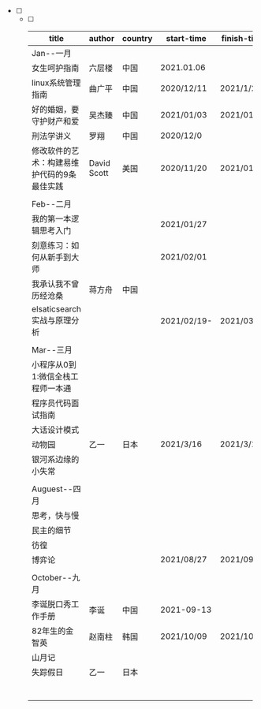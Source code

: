 - [ ] - [ ] | title                                       | author      | country | start-time  | finish-time |
    | ------------------------------------------- | ----------- | ------- | ----------- | ----------- |
    | Jan--一月                                   |             |         |             |             |
    | 女生呵护指南                                | 六层楼      | 中国    | 2021.01.06  |             |
    | linux系统管理指南                           | 曲广平      | 中国    | 2020/12/11  | 2021/1/20   |
    | 好的婚姻，要守护财产和爱                    | 吴杰臻      | 中国    | 2021/01/03  | 2021/01/24  |
    | 刑法学讲义                                  | 罗翔        | 中国    | 2020/12/0   |             |
    | 修改软件的艺术：构建易维护代码的9条最佳实践 | David Scott | 美国    | 2020/11/20  | 2021/01/28  |
    |                                             |             |         |             |             |
    | Feb--二月                                   |             |         |             |             |
    | 我的第一本逻辑思考入门                      |             |         | 2021/01/27  |             |
    | 刻意练习：如何从新手到大师                  |             |         | 2021/02/01  |             |
    | 我承认我不曾历经沧桑                        | 蒋方舟      | 中国    |             |             |
    | elsaticsearch实战与原理分析                 |             |         | 2021/02/19- | 2021/03/21  |
    |                                             |             |         |             |             |
    | Mar--三月                                   |             |         |             |             |
    | 小程序从0到1:微信全栈工程师一本通           |             |         |             |             |
    | 程序员代码面试指南                          |             |         |             |             |
    | 大话设计模式                                |             |         |             |             |
    | 动物园                                      | 乙一        | 日本    | 2021/3/16   | 2021/3/16   |
    | 银河系边缘的小失常                          |             |         |             |             |
    |                                             |             |         |             |             |
    | Auguest--四月                               |             |         |             |             |
    | 思考，快与慢                                |             |         |             |             |
    | 民主的细节                                  |             |         |             |             |
    | 彷徨                                        |             |         |             |             |
    | 博弈论                                      |             |         | 2021/08/27  | 2021/09/30  |
    |                                             |             |         |             |             |
    | October--九月                               |             |         |             |             |
    | 李诞脱口秀工作手册                          | 李诞        | 中国    | 2021-09-13  |             |
    | 82年生的金智英                              | 赵南柱      | 韩国    | 2021/10/09  | 2021/10/11  |
    | 山月记                                      |             |         |             |             |
    | 失踪假日                                    | 乙一        | 日本    |             |             |
    |                                             |             |         |             |             |
    |                                             |             |         |             |             |
    |                                             |             |         |             |             |
    |                                             |             |         |             |             |
    |                                             |             |         |             |             |
    |                                             |             |         |             |             |
    |                                             |             |         |             |             |
    
    





